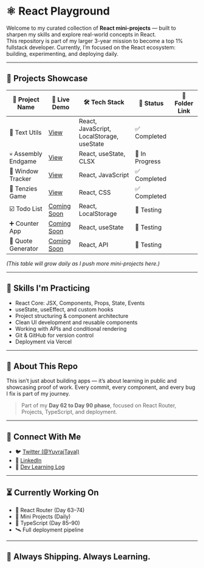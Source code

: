 # ⚛️ React Playground

Welcome to my curated collection of **React mini-projects** — built to sharpen my skills and explore real-world concepts in React.  
This repository is part of my larger 3-year mission to become a top 1% fullstack developer. Currently, I’m focused on the React ecosystem: building, experimenting, and deploying daily.

---

## 🚀 Projects Showcase

| 📁 Project Name | 🔗 Live Demo | 🛠️ Tech Stack | 📌 Status |📁 Folder Link |
|----------------|--------------|----------------|------------|------------|
| 📃 Text Utils | [View](https://front-end-projects-theta.vercel.app/) | React, JavaScript, LocalStorage, useState | ✅ Completed |
| 💀 Assembly Endgame| [View](https://assembly-endgame-theta.vercel.app/)  | React, useState, CLSX | 🚧 In Progress |
| 📏 Window Tracker | [View](https://react-playground-windowtracker.vercel.app/) | React, JavaScript | ✅ Completed |
| 🎲 Tenzies Game | [View](https://react-playground-tenzies.vercel.app/) | React, CSS | ✅ Completed |
| ☑️ Todo List | [Coming Soon]() | React, LocalStorage | 🧪 Testing |
| ➕ Counter App | [Coming Soon]() | React, useState | 🧪 Testing |
| 💬 Quote Generator | [Coming Soon]() | React, API | 🧪 Testing |

_(This table will grow daily as I push more mini-projects here.)_

---

## 🧠 Skills I'm Practicing

- React Core: JSX, Components, Props, State, Events
- useState, useEffect, and custom hooks
- Project structuring & component architecture
- Clean UI development and reusable components
- Working with APIs and conditional rendering
- Git & GitHub for version control
- Deployment via Vercel

---

## 📌 About This Repo

This isn’t just about building apps — it’s about learning in public and showcasing proof of work. Every commit, every component, and every bug I fix is part of my journey.

> Part of my **Day 62 to Day 90 phase**, focused on React Router, Projects, TypeScript, and deployment.

---

## 🧵 Connect With Me

- 🐦 [Twitter (@YuvrajTayal)](https://x.com/YuvrajTayal)
- 💼 [LinkedIn](https://www.linkedin.com/in/yuvraj-tayal-7a3a48356/)
- 📓 [Dev Learning Log](https://github.com/YuvrajTayal1202/dev-learning-journey)

---

## ⏳ Currently Working On

- 🧩 React Router (Day 63–74)
- 🔨 Mini Projects (Daily)
- 🧠 TypeScript (Day 85–90)
- 🛰️ Full deployment pipeline

---

## 🏁 Always Shipping. Always Learning.

